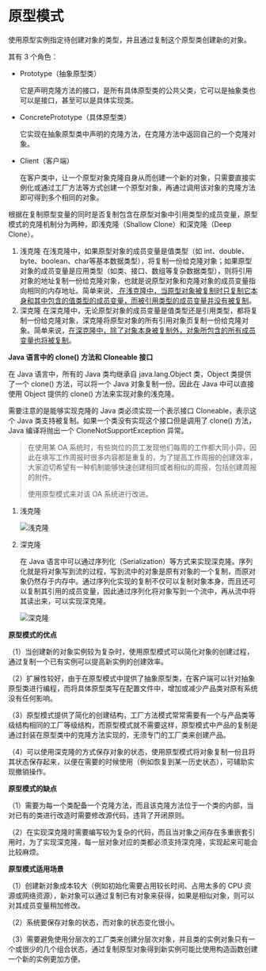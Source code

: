 # 原型模式

使用原型实例指定待创建对象的类型，并且通过复制这个原型类创建新的对象。

其有 3 个角色：

- Prototype（抽象原型类）

  它是声明克隆方法的接口，是所有具体原型类的公共父类，它可以是抽象类也可以是接口，甚至可以是具体实现类。

- ConcretePrototype（具体原型类）

  它实现在抽象原型类中声明的克隆方法，在克隆方法中返回自己的一个克隆对象。

- Client（客户端）

  在客户类中，让一个原型对象克隆自身从而创建一个新的对象，只需要直接实例化或通过工厂方法等方式创建一个原型对象，再通过调用该对象的克隆方法即可得到多个相同的对象。

根据在复制原型变量的同时是否复制包含在原型对象中引用类型的成员变量，原型模式的克隆机制分为两种，即浅克隆（Shallow Clone）和深克隆（Deep Clone）。

1. 浅克隆 在浅克隆中，如果原型对象的成员变量是值类型（如
   int、double、byte、boolean、char等基本数据类型），将复制一份给克隆对象；如果原型对象的成员变量是应用类型（如类、接口、数组等复杂数据类型），则将引用对象的地址复制一份给克隆对象，也就是说原型对象和克隆对象的成员变量指向相同的内存地址。简单来说，<u>
   在浅克隆中，当原型对象被复制时只复制它本身和其中包含的值类型的成员变量，而被引用类型的成员变量并没有被复制</u>。
2. 深克隆 在深克隆中，无论原型对象的成员变量是值类型还是引用类型，都将复制一份给克隆对象，深克隆将原型对象的所有引用对象页复制一份给克隆对象。简单来说，<u>在深克隆中，除了对象本身被复制外，对象所包含的所有成员变量也将被复制</u>。

**Java 语言中的 clone() 方法和 Cloneable 接口**

在 Java 语言中，所有的 Java 类均继承自 java.lang.Object 类，Object 类提供了一个 clone() 方法，可以将一个 Java 对象复制一份。因此在 Java 中可以直接使用 Object 提供的
clone() 方法来实现对象的浅克隆。

需要注意的是能够实现克隆的 Java 类必须实现一个表示接口 Cloneable，表示这个 Java 类支持被复制。如果一个类没有实现这个接口但是调用了 clone() 方法，Java 编译将抛出一个
CloneNotSupportException 异常。

> 在使用某 OA 系统时，有些岗位的员工发现他们每周的工作都大同小异，因此在填写工作周报时很多内容都是重复的，为了提高工作周报的创建效率，大家迫切希望有一种机制能够快速创建相同或者相似的周报，包括创建周报的附件。
>
> 使用原型模式来对该 OA 系统进行改进。

1. 浅克隆

    <img src="./Package shallowclone.png" alt="浅克隆">
2. 深克隆

   在 Java
   语言中可以通过序列化（Serialization）等方式来实现深克隆。序列化就是将对象写到流的过程，写到流中的对象是原有对象的一个复制，而原对象仍然存于内存中。通过序列化实现的复制不仅可以复制对象本身，而且还可以复制其引用的成员变量，因此通过序列化将对象写到一个流中，再从流中将其读出来，可以实现深克隆。

    <img src="./Package%20deepclone.png" alt="深克隆">

**原型模式的优点**

（1）当创建新的对象实例较为复杂时，使用原型模式可以简化对象的创建过程，通过复制一个已有实例可以提高新实例的创建效率。

（2）扩展性较好，由于在原型模式中提供了抽象原型类，在客户端可以针对抽象原型类进行编程，而将具体原型类写在配置文件中，增加或减少产品类对原有系统没有任何影响。

（3）原型模式提供了简化的创建结构，工厂方法模式常常需要有一个与产品类等级结构相同的工厂等级结构，而原型模式就不需要这样，原型模式中产品的复制是通过封装在原型类中的克隆方法实现的，无须专门的工厂类来创建产品。

（4）可以使用深克隆的方式保存对象的状态，使用原型模式将对象复制一份且将其状态保存起来，以便在需要的时候使用（例如恢复到某一历史状态），可辅助实现撤销操作。

**原型模式的缺点**

（1）需要为每一个类配备一个克隆方法，而且该克隆方法位于一个类的内部，当对已有的类进行改造时需要修改源代码，违背了开闭原则。

（2）在实现深克隆时需要编写较为复杂的代码，而且当对象之间存在多重嵌套引用时，为了实现深克隆，每一层对象对应的类都必须支持深克隆，实现起来可能会比较麻烦。

**原型模式适用场景**

（1）创建新对象成本较大（例如初始化需要占用较长时间、占用太多的 CPU 资源或网络资源），新对象可以通过复制已有对象来获得，如果是相似对象，则可以对其成员变量稍加修改。

（2）系统要保存对象的状态，而对象的状态变化很小。

（3）需要避免使用分层次的工厂类来创建分层次对象，并且类的实例对象只有一个或很少的几个组合状态，通过复制原型对象得到新实例可能比使用构造函数创建一个新的实例更加方便。





